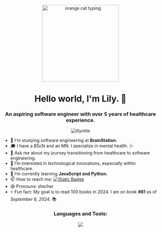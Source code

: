 <p align="center">
  <img src="https://i.giphy.com/media/v1.Y2lkPTc5MGI3NjExeHRnMW02OWN6d2I0dXM0M2k1M2xpenJuejcxYXFsd3FrazNkcTh6dSZlcD12MV9pbnRlcm5hbF9naWZfYnlfaWQmY3Q9cw/f6hnhHkks8bk4jwjh3/giphy.gif" alt="orange cat typing" width="250">
</p>
<h1 align="center">Hello world, I'm Lily. 👋</h1>
<h3 align="center">An aspiring software engineer with over 5 years of healthcare experience.</h3>
<p align="center"> <img src="https://komarev.com/ghpvc/?username=lilymtle&label=Profile%20views&color=0e75b6&style=flat" alt="lilymtle" /> </p>

  - 📓 I'm studying software engineering at **BrainStation.**
  - 🎓 I have a BScN and an MN. I specialize in mental health. 🩺
  - 💬 Ask me about my journey transitioning from healthcare to software engineering.
  - 👀 I’m interested in technological innovations, especially within healthcare.
  - 🌱 I’m currently learning **JavaScript and Python.**
  - 📫 How to reach me: <a href="https://www.linkedin.com/in/lilymtle"><img alt="Static Badge" src="https://img.shields.io/badge/linkedin-blue?logo=linkedin&logoColor=white"></a>
  - 😄 Pronouns: she/her
  - ⚡ Fun fact: My goal is to read 100 books in 2024. I am on book **#81** as of *September 6, 2024*. 📚

<h3 align="center">Languages and Tools:</h3>
<p align="center">
  <a href="https://skillicons.dev">
    <img src="https://skillicons.dev/icons?i=html,css,sass,javascript,react,nodejs,express,mysql" />
  </a>
</p>

<!---
lilymtle/lilymtle is a ✨ special ✨ repository because its `README.md` (this file) appears on your GitHub profile.
You can click the Preview link to take a look at your changes.
--->
